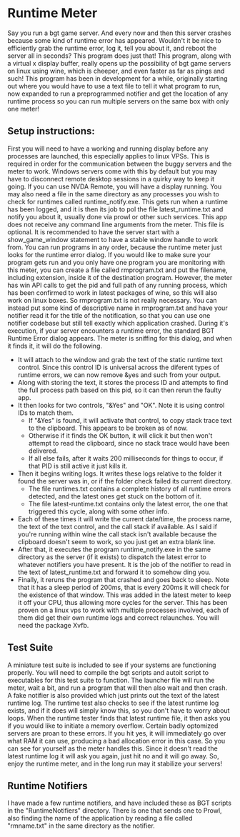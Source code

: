 # Runtime Meter
Say you run a bgt game server. And every now and then this server crashes because some kind of runtime error has appeared. Wouldn't it be nice to efficiently grab the runtime error, log it, tell you about it, and reboot the server all in seconds? This program does just that!
This program, along with a virtual x display buffer, really opens up the possibility of bgt game servers on linux using wine, which is cheeper, and even faster as far as pings and such!
This program has been in development for a while, originally starting out where you would have to use a text file to tell it what program to run, now expanded to run a preprogrammed notifier and get the location of any runtime process so you can run multiple servers on the same box with only one meter!
## Setup instructions:
First you will need to have a working and running display before any processes are launched, this especially applies to linux VPSs. This is required in order for the communication between the buggy servers and the meter to work. Windows servers come with this by default but you may have to disconnect remote desktop sessions in a quirky way to keep it going. If you can use NVDA Remote, you will have a display running.
You may also need a file in the same directory as any processes you wish to check for runtimes called runtime_notify.exe. This gets run when a runtime has been logged, and it is then its job to pol the file latest_runtime.txt and notify you about it, usually done via prowl or other such services. This app does not receive any command line arguments from the meter. This file is optional.
It is recommended to have the server start with a show_game_window statement to have a stable window handle to work from.
You can run programs in any order, because the runtime meter just looks for the runtime error dialog.
If you would like to make sure your program gets run and you only have one program you are monitoring with this meter, you can create a file called rmprogram.txt and put the filename, including extension, inside it of the destination program.
However, the meter has win API calls to get the pid and full path of any running process, which has been confirmed to work in latest packages of wine, so this will also work on linux boxes. So rmprogram.txt is not really necessary.
You can instead put some kind of descriptive name in rmprogram.txt and have your notifier read it for the title of the notification, so that you can use one notifier codebase but still tell exactly which application crashed.
During it's execution, if your server encounters a runtime error, the standard BGT Runtime Error dialog appears. The meter is sniffing for this dialog, and when it finds it, it will do the following.
* It will attach to the window and grab the text of the static runtime text control. Since this control ID is universal across the diferent types of runtime errors, we can now remove &yes and such from your output.
* Along with storing the text, it stores the process ID and attempts to find the full process path based on this pid, so it can then rerun the faulty app.
* It then looks for two controls, "&Yes" and "OK". Note it is using control IDs to match them.
    - If "&Yes" is found, it will activate that control, to copy stack trace text to the clipboard. This appears to be broken as of now.
    - Otherwise if it finds the OK button, it will click it but then won't attempt to read the clipboard, since no stack trace would have been delivered.
    - If all else fails, after it waits 200 milliseconds for things to occur, if that PID is still active it just kills it.
* Then it begins writing logs. It writes these logs relative to the folder it found the server was in, or if the folder check failed its current directory.
    - The file runtimes.txt contains a complete history of all runtime errors detected, and the latest ones get stuck on the bottom of it.
    - The file latest-runtime.txt contains only the latest error, the one that triggered this cycle, along with some other info.
* Each of these times it will write the current date/time, the process name, the text of the text control, and the call stack if available. As I said if you're running within wine the call stack isn't available because the clipboard doesn't seem to work, so you just get an extra blank line.
* After that, it executes the program runtime_notify.exe in the same directory as the server (if it exists) to dispatch the latest error to whatever notifiers you have present. It is the job of the notifier to read in the text of latest_runtime.txt and forward it to somehow ding you.
* Finally, it reruns the program that crashed and goes back to sleep. Note that it has a sleep period of 200ms, that is every 200ms it will check for the existence of that window. This was added in the latest meter to keep it off your CPU, thus allowing more cycles for the server.
This has been proven on a linux vps to work with multiple processes involved, each of them did get their own runtime logs and correct relaunches. You will need the package Xvfb.
## Test Suite
A miniature test suite is included  to see if your systems are functioning properly. You will need to compile the bgt scripts and autoit script to executables for this test suite to function. 
The launcher file will run the meter, wait a bit, and run a program that will then also wait and then crash. A fake notifier is also provided which just prints out the text of the latest runtime log. The runtime test also checks to see if the latest runtime log exists, and if it does will simply know this, so you don't have to worry about loops.
When the runtime tester finds that latest runtime file, it then asks you if you would like to initiate a memory overflow. Certain badly optomized servers are proan to these errors. If you hit yes, it will immediately go over what RAM it can use, producing a bad allocation error in this case. So you can see for yourself as the meter handles this. Since it doesn't read the latest runtime log it will ask you again, just hit no and it will go away.
So, enjoy the runtime meter, and in the long run may it stabilize your servers!
## Runtime Notifiers
I have made a few runtime notifiers, and have included these as BGT scripts in the "RuntimeNotifiers" directory. There is one that sends one to Prowl, also finding the name of the application by reading a file called "rmname.txt" in the same directory as the notifier.
